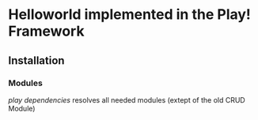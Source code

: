 # Helloworld implemented in the Play! Framework

## Installation

### Modules

*play dependencies* resolves all needed modules (extept of the old CRUD Module)

 
